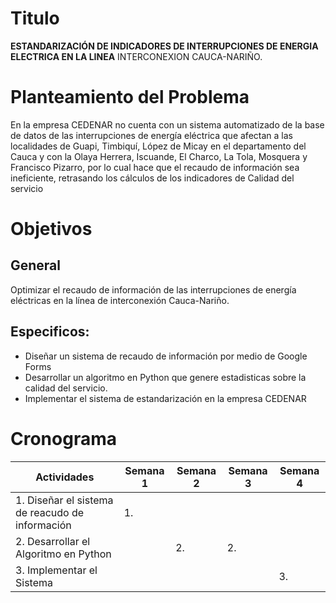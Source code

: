 # Titulo
**ESTANDARIZACIÓN DE INDICADORES DE INTERRUPCIONES DE ENERGIA ELECTRICA EN LA LINEA** INTERCONEXION 
CAUCA-NARIÑO.

# Planteamiento del Problema 
En la empresa CEDENAR no cuenta con un sistema automatizado de la base de datos de las 
interrupciones de energía eléctrica que afectan a las localidades de Guapi, Timbiquí, López de 
Micay en el departamento del Cauca y con la Olaya Herrera, Iscuande, El Charco, La Tola, Mosquera
y Francisco Pizarro, por lo cual hace que el recaudo de información sea ineficiente,
retrasando los cálculos de los indicadores de Calidad del servicio

# Objetivos 

## General 
Optimizar el recaudo de información de las interrupciones de energía 
eléctricas en la línea de interconexión Cauca-Nariño.

## Especificos:

- Diseñar un sistema de recaudo de información por medio de Google Forms
- Desarrollar un algoritmo en Python que genere estadisticas sobre la calidad del servicio.
- Implementar el sistema de estandarización en la empresa CEDENAR

# Cronograma 

| Actividades                                     | Semana 1 | Semana 2 | Semana 3 | Semana 4 |
|-------------------------------------------------|----------|----------|----------|----------|
| 1. Diseñar el sistema de reacudo de información | 1.       |          |          |          |
| 2. Desarrollar el Algoritmo en Python           |          |    2.    |    2.    |          |
| 3. Implementar el Sistema                       |          |          |          |     3.   |
